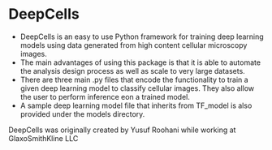 <h1>DeepCells</h1>

- DeepCells is an easy to use Python framework for training deep learning models using data generated from high content cellular microscopy images.
- The main advantages of using this package is that it is able to automate the analysis design process as well as scale to very large datasets.
- There are three main .py files that encode the functionality to train a given deep learning model to classify cellular images. They also allow the user to perform inference eon a trained model.
- A sample deep learning model file that inherits from TF_model is also provided under the models directory.

DeepCells was originally created by Yusuf Roohani while working at GlaxoSmithKline LLC

